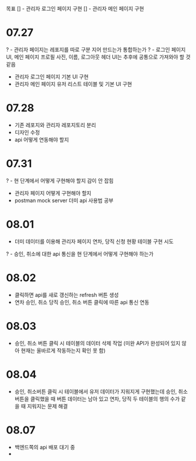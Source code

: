 목표
[] - 관리자 로그인 페이지 구현
[] - 관리자 메인 페이지 구현

# 07.27

? - 관리자 페이지는 레포지를 따로 구분 지어 만드는가 통합하는가
? - 로그인 페이지 UI, 메인 페이지 프로필 사진, 이름, 로그아웃 헤더 UI는 추후에 공통으로 가져와야 할 것 같음

- 관리자 로그인 페이지 기본 UI 구현
- 관리자 메인 페이지 유저 리스트 테이블 및 기본 UI 구현

# 07.28

- 기존 레포지와 관리자 레포지토리 분리
- 디자인 수정
- api 어떻게 연동해야 할지

# 07.31

? - 현 단계에서 어떻게 구현해야 할지 감이 안 잡힘

- 관리자 페이지 어떻게 구현해야 할지
- postman mock server 더미 api 사용법 공부

# 08.01

- 더미 데이터를 이용해 관리자 페이지 연차, 당직 신청 현황 테이블 구현 시도

? - 승인, 취소에 대한 api 통신을 현 단계에서 어떻게 구현해야 하는가

# 08.02

- 클릭하면 api를 새로 갱신하는 refresh 버튼 생성
- 연차 승인, 취소 당직 승인, 취소 버튼 클릭에 따른 api 통신 연동

# 08.03

- 승인, 취소 버튼 클릭 시 테이블의 데이터 삭제 작업 (미완 API가 완성되어 있지 않아 현재는 올바르게 작동하는지 확인 못 함)

# 08.04

- 승인, 취소버튼 클릭 시 테이블에서 유저 데이터가 지워지게 구현했는데 승인, 취소 버튼을 클릭했을 때 버튼 데이터는 남아 있고 연차, 당직 두 테이블의 행의 수가 같을 때 지워지는 문제 해결

# 08.07

- 백엔드쪽의 api 배포 대기 중
-
